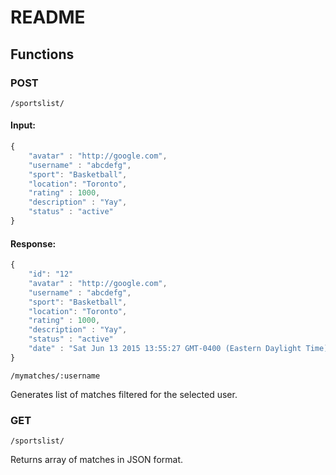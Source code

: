 # README

## Functions

### POST
`/sportslist/`

#### Input:

```javascript
{
    "avatar" : "http://google.com",
    "username" : "abcdefg",
    "sport": "Basketball",
    "location": "Toronto",
    "rating" : 1000,
    "description" : "Yay",
    "status" : "active"
}
```

#### Response:

```javascript
{
    "id": "12"
    "avatar" : "http://google.com",
    "username" : "abcdefg",
    "sport": "Basketball",
    "location": "Toronto",
    "rating" : 1000,
    "description" : "Yay",
    "status" : "active"
    "date" : "Sat Jun 13 2015 13:55:27 GMT-0400 (Eastern Daylight Time)"
}
```

`/mymatches/:username`

Generates list of matches filtered for the selected user.

### GET
`/sportslist/`

Returns array of matches in JSON format.
